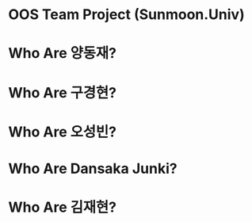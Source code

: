 # OOS Team Project (Sunmoon.Univ)

# Who Are 양동재?

# Who Are 구경현?

# Who Are 오성빈?

# Who Are Dansaka Junki?

# Who Are 김재현?
